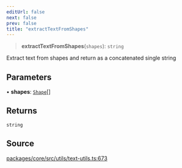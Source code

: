 ```yaml
---
editUrl: false
next: false
prev: false
title: "extractTextFromShapes"
---
```


> **extractTextFromShapes**(`shapes`): `string`

Extract text from shapes and return as a concatenated single string

## Parameters

• **shapes**: [`Shape`](/api-core/classes/shape/)[]

## Returns

`string`

## Source

[packages/core/src/utils/text-utils.ts:673](https://github.com/dgmjs/dgmjs/blob/main/packages/core/src/utils/text-utils.ts#L673)
